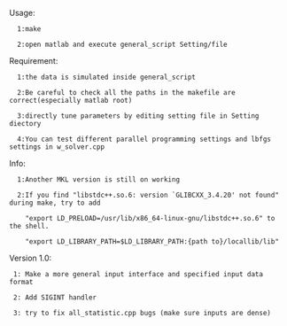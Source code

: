 Usage:

      1:make

      2:open matlab and execute general_script Setting/file

Requirement:

	  1:the data is simulated inside general_script

	  2:Be careful to check all the paths in the makefile are correct(especially matlab root)

	  3:directly tune parameters by editing setting file in Setting diectory

	  4:You can test different parallel programming settings and lbfgs settings in w_solver.cpp

Info:

      1:Another MKL version is still on working

      2:If you find "libstdc++.so.6: version `GLIBCXX_3.4.20' not found" during make, try to add

		"export LD_PRELOAD=/usr/lib/x86_64-linux-gnu/libstdc++.so.6" to the shell.

  		"export LD_LIBRARY_PATH=$LD_LIBRARY_PATH:{path to}/locallib/lib"

Version 1.0:

     1: Make a more general input interface and specified input data format

     2: Add SIGINT handler

     3: try to fix all_statistic.cpp bugs (make sure inputs are dense) 
 

